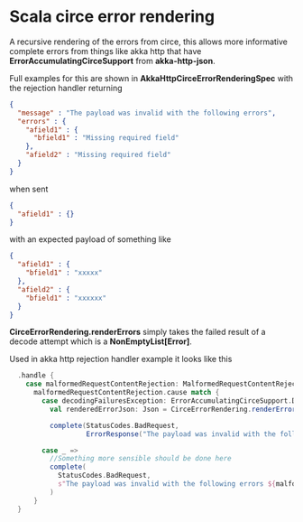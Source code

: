 # Scala circe error rendering

A recursive rendering of the errors from circe, this allows more informative complete errors from things like akka http
that have **ErrorAccumulatingCirceSupport** from **akka-http-json**.

Full examples for this are shown in **AkkaHttpCirceErrorRenderingSpec** with the rejection handler returning

```json
{
  "message" : "The payload was invalid with the following errors",
  "errors" : {
    "afield1" : {
      "bfield1" : "Missing required field"
    },
    "afield2" : "Missing required field"
  }
}
```

when sent 

```json
{
  "afield1" : {}
}
```

with an expected payload of something like

```json
{
  "afield1" : {
    "bfield1" : "xxxxx" 
  },
  "afield2" : {
    "bfield1" : "xxxxxx"
  }
}
```



**CirceErrorRendering.renderErrors** simply takes the failed result of a decode attempt which is a **NonEmptyList[Error]**.

Used in akka http rejection handler example it looks like this

```scala
  .handle {
    case malformedRequestContentRejection: MalformedRequestContentRejection =>
      malformedRequestContentRejection.cause match {
        case decodingFailuresException: ErrorAccumulatingCirceSupport.DecodingFailures =>
          val renderedErrorJson: Json = CirceErrorRendering.renderErrors(decodingFailuresException.failures)

          complete(StatusCodes.BadRequest,
                   ErrorResponse("The payload was invalid with the following errors", renderedErrorJson))

        case _ =>
          //Something more sensible should be done here
          complete(
            StatusCodes.BadRequest,
            s"The payload was invalid with the following errors ${malformedRequestContentRejection.toString}"
          )
      }
  }
```



